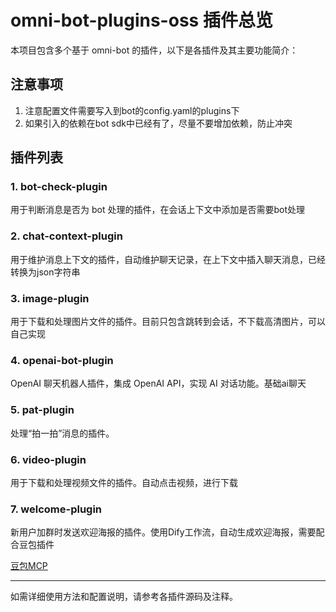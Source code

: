 # omni-bot-plugins-oss 插件总览

本项目包含多个基于 omni-bot 的插件，以下是各插件及其主要功能简介：

## 注意事项

1. 注意配置文件需要写入到bot的config.yaml的plugins下
2. 如果引入的依赖在bot sdk中已经有了，尽量不要增加依赖，防止冲突

## 插件列表

### 1. bot-check-plugin
用于判断消息是否为 bot 处理的插件，在会话上下文中添加是否需要bot处理

### 2. chat-context-plugin
用于维护消息上下文的插件，自动维护聊天记录，在上下文中插入聊天消息，已经转换为json字符串

### 3. image-plugin
用于下载和处理图片文件的插件。目前只包含跳转到会话，不下载高清图片，可以自己实现

### 4. openai-bot-plugin
OpenAI 聊天机器人插件，集成 OpenAI API，实现 AI 对话功能。基础ai聊天

### 5. pat-plugin
处理“拍一拍”消息的插件。

### 6. video-plugin
用于下载和处理视频文件的插件。自动点击视频，进行下载

### 7. welcome-plugin
新用户加群时发送欢迎海报的插件。使用Dify工作流，自动生成欢迎海报，需要配合豆包插件

[豆包MCP](https://github.com/HuChundong/DouBaoFreeImageGen)

---

如需详细使用方法和配置说明，请参考各插件源码及注释。 